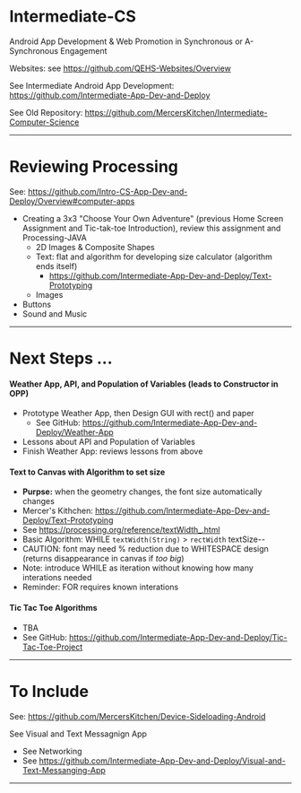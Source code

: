 # Intermediate-CS
Android App Development &amp; Web Promotion in Synchronous or A-Synchronous Engagement

Websites: see https://github.com/QEHS-Websites/Overview

See Intermediate Android App Development: https://github.com/Intermediate-App-Dev-and-Deploy

See Old Repository: https://github.com/MercersKitchen/Intermediate-Computer-Science

---

# Reviewing Processing
See: https://github.com/Intro-CS-App-Dev-and-Deploy/Overview#computer-apps
- Creating a 3x3 "Choose Your Own Adventure" (previous Home Screen Assignment and Tic-tak-toe Introduction), review this assignment and Processing-JAVA
  - 2D Images & Composite Shapes
  - Text: flat and algorithm for developing size calculator (algorithm ends itself)
    - https://github.com/Intermediate-App-Dev-and-Deploy/Text-Prototyping
  - Images
- Buttons
- Sound and Music

---

# Next Steps ...

#### Weather App, API, and Population of Variables (leads to Constructor in OPP)
- Prototype Weather App, then Design GUI with rect() and paper
  - See GitHub: https://github.com/Intermediate-App-Dev-and-Deploy/Weather-App
- Lessons about API and Population of Variables
- Finish Weather App: reviews lessons from above

#### Text to Canvas with Algorithm to set size
- **Purpse:** when the geometry changes, the font size automatically changes
- Mercer's Kithchen: https://github.com/Intermediate-App-Dev-and-Deploy/Text-Prototyping
- See https://processing.org/reference/textWidth_.html
- Basic Algorithm: WHILE `textWidth(String)` > `rectWidth` textSize--
- CAUTION: font may need % reduction due to WHITESPACE design (returns disappearance in canvas if *too big*)
- Note: introduce WHILE as iteration without knowing how many interations needed
- Reminder: FOR requires known interations

#### Tic Tac Toe Algorithms
- TBA
- See GitHub: https://github.com/Intermediate-App-Dev-and-Deploy/Tic-Tac-Toe-Project

---

# To Include

See: https://github.com/MercersKitchen/Device-Sideloading-Android

See Visual and Text Messagnign App
- See Networking
- See https://github.com/Intermediate-App-Dev-and-Deploy/Visual-and-Text-Messanging-App
 ---
